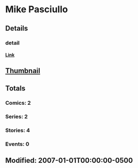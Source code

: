 # Mike  Pasciullo 
## Details
### detail
#### [Link](http://marvel.com/comics/creators/9141/mike_pasciullo?utm_campaign=apiRef&utm_source=225578a89fc76f3d20fbffda5d17a88d)
## [Thumbnail](http://i.annihil.us/u/prod/marvel/i/mg/5/90/4bb46ae620440.jpg)
## Totals
### Comics: 2
### Series: 2
### Stories: 4
### Events: 0
## Modified: 2007-01-01T00:00:00-0500